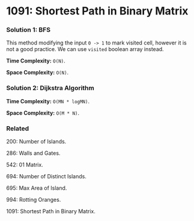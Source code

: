 # 1091: Shortest Path in Binary Matrix

### Solution 1: BFS
This method modifying the input `0 -> 1` to mark visited cell, however it is not a good practice. We can use `visited` boolean array instead.

**Time Complexity:** `O(N)`.

**Space Complexity:** `O(N)`.

### Solution 2: Dijkstra Algorithm
**Time Complexity:** `O(MN * logMN)`.

**Space Complexity:** `O(M * N)`.

### Related
200: Number of Islands.

286: Walls and Gates.

542: 01 Matrix.

694: Number of Distinct Islands.

695: Max Area of Island.

994: Rotting Oranges.

1091: Shortest Path in Binary Matrix.